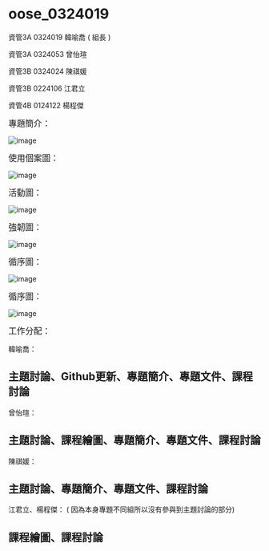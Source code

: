 # oose_0324019

資管3A 0324019 韓喻喬 ( 組長 )


資管3A 0324053 曾怡瑄


資管3B 0324024 陳祺媛


資管3B 0224106 江君立


資管4B 0124122 楊程傑

<big>專題簡介：</big>

![image](https://github.com/booby1012/oose_0324019/blob/master/%E5%B0%88%E9%A1%8C%E7%B0%A1%E4%BB%8B.jpg)

<big>使用個案圖：</big>

![image](https://github.com/booby1012/oose_0324019/blob/master/%E4%BD%BF%E7%94%A8%E5%80%8B%E6%A1%88%E5%9C%96.JPG)

<big>活動圖：</big>

![image](https://github.com/booby1012/oose_0324019/blob/master/%E6%B4%BB%E5%8B%95%E5%9C%962.JPG)

<big>強韌圖：</big>

![image](https://github.com/booby1012/oose_0324019/blob/master/%E5%BC%B7%E9%9F%8C%E5%9C%96.jpg)

<big>循序圖：</big>

![image](https://github.com/booby1012/oose_0324019/blob/master/%E5%BE%AA%E5%BA%8F%E5%9C%96.jpg)

<big>循序圖：</big>

![image](http://i.imgur.com/ZjdGubN.png)


<big>工作分配：</big>


韓喻喬：

主題討論、Github更新、專題簡介、專題文件、課程討論
----------------------------------------------

曾怡瑄：

主題討論、課程繪圖、專題簡介、專題文件、課程討論
----------------------------------------------

陳祺媛：

主題討論、專題簡介、專題文件、課程討論
----------------------------------------------

江君立、楊程傑： ( 因為本身專題不同組所以沒有參與到主題討論的部分)

課程繪圖、課程討論
----------------------------------------------
